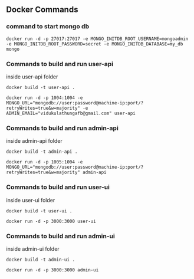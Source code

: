 ## Docker Commands

### command to start mongo db

```
docker run -d -p 27017:27017 -e MONGO_INITDB_ROOT_USERNAME=mongoadmin -e MONGO_INITDB_ROOT_PASSWORD=secret -e MONGO_INITDB_DATABASE=my_db mongo
```

### Commands to build and run user-api

inside user-api folder

```
docker build -t user-api .
```

```
docker run -d -p 1004:1004 -e MONGO_URL="mongodb://user:password@machine-ip:port/?retryWrites=true&w=majority" -e ADMIN_EMAIL="vidukulathungafb@gmail.com" user-api
```

### Commands to build and run admin-api

inside admin-api folder

```
docker build -t admin-api .
```

```
docker run -d -p 1005:1004 -e MONGO_URL="mongodb://user:password@machine-ip:port/?retryWrites=true&w=majority" admin-api
```

### Commands to build and run user-ui

inside user-ui folder

```
docker build -t user-ui .
```

```
docker run -d -p 3000:3000 user-ui
```

### Commands to build and run admin-ui

inside admin-ui folder

```
docker build -t admin-ui .
```

```
docker run -d -p 3000:3000 admin-ui
```
